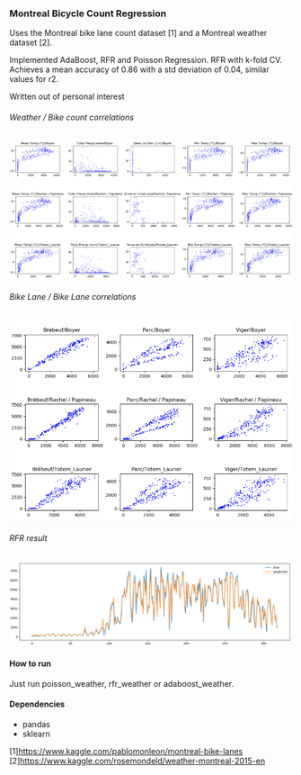 ### Montreal Bicycle Count Regression

Uses the Montreal bike lane count dataset [1] and a Montreal weather dataset [2].

Implemented AdaBoost, RFR and Poisson Regression.
RFR with k-fold CV.
Achieves a mean accuracy of 0.86 with a std deviation of 0.04, similar values for r2. 

Written out of personal interest

###### Weather / Bike count correlations

![Alt text](cnt_weather_corr.png "Weather/Bike Count Corr")

###### Bike Lane / Bike Lane correlations

![Alt text](some_lanes_corr.png "Weather/Bike Count Corr")

###### RFR result

![Alt text](rfr_result.png "RFR Result")

#### How to run

Just run poisson_weather, rfr_weather or adaboost_weather.

#### Dependencies
* pandas
* sklearn

[1]https://www.kaggle.com/pablomonleon/montreal-bike-lanes
[2]https://www.kaggle.com/rosemondeld/weather-montreal-2015-en